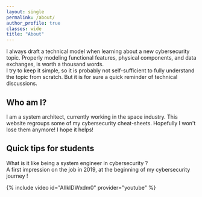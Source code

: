 ```yaml
---
layout: single
permalink: /about/
author_profile: true
classes: wide
title: "About"
---
```


I always draft a technical model when learning about a new cybersecurity topic. Properly modeling functional features, physical components, and data exchanges, is worth a thousand words.  
I try to keep it simple, so it is probably not self-sufficient to fully understand the topic from scratch. But it is for sure a quick reminder of technical discussions.

## Who am I?

I am a system architect, currently working in the space industry. This website regroups some of my cybersecurity cheat-sheets. Hopefully I won't lose them anymore! I hope it helps!

## Quick tips for students

What is it like being a system engineer in cybersecurity ?  
A first impression on the job in 2019, at the beginning of my cybersecurity journey !

{% include video id="AIlkIDWxdm0" provider="youtube" %}
